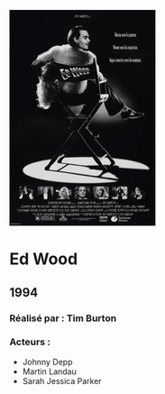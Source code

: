   ![alt text](https://github.com/marcelagondro/Films-TinBurton/blob/main/img/Ed_Wood_film_poster.jpg "Github img")
  
  # Ed Wood

  ## 1994

  ### Réalisé par : Tim Burton
  
  ### Acteurs :
- Johnny Depp
- Martin Landau
- Sarah Jessica Parker

 
